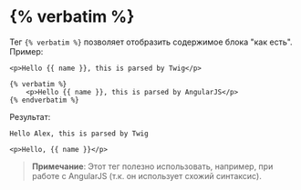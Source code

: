 # {% verbatim %}

Тег `{% verbatim %}` позволяет отобразить содержимое блока "как есть". Пример:

    <p>Hello {{ name }}, this is parsed by Twig</p>

    {% verbatim %}
        <p>Hello {{ name }}, this is parsed by AngularJS</p>
    {% endverbatim %}

Результат:

    Hello Alex, this is parsed by Twig

    <p>Hello, {{ name }}</p>

> **Примечание**: Этот тег полезно использовать, например, при работе с AngularJS (т.к. он использует схожий синтаксис).
